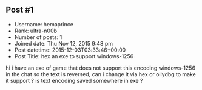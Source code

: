 ## Post #1
- Username: hemaprince
- Rank: ultra-n00b
- Number of posts: 1
- Joined date: Thu Nov 12, 2015 9:48 pm
- Post datetime: 2015-12-03T03:33:46+00:00
- Post Title: hex an exe to support windows-1256

hi 
i have an exe of game that does not support this encoding windows-1256
in the chat so the text is reversed, can i change it via hex or ollydbg to make it support ?
is text encoding saved somewhere in exe ?

